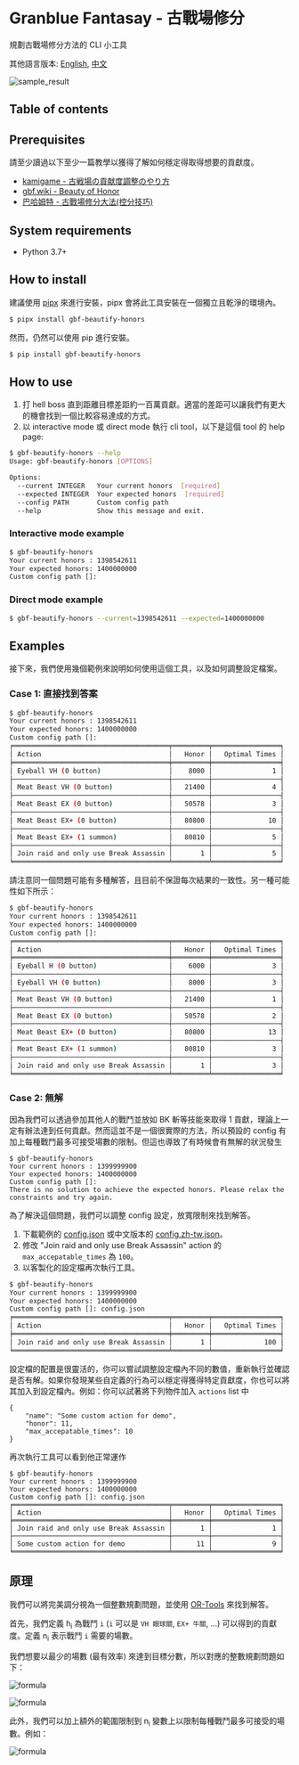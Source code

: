 # Granblue Fantasay - 古戰場修分
規劃古戰場修分方法的 CLI 小工具

其他語言版本: [English](README.md), [中文](README.zh-tw.md)

<!-- a hack for pypi homepage shoing assets/sample_result.png -->
![sample_result](https://raw.githubusercontent.com/qq88976321/gbf-beautify-honors/master/assets/sample_result.png)


## Table of contents
<!--ts-->
<!--te-->


## Prerequisites
請至少讀過以下至少一篇教學以獲得了解如何穩定得取得想要的貢獻度。
- [kamigame - 古戦場の貢献度調整のやり方](https://kamigame.jp/%E3%82%B0%E3%83%A9%E3%83%96%E3%83%AB/%E3%82%A4%E3%83%99%E3%83%B3%E3%83%88/%E6%B1%BA%E6%88%A6%EF%BC%81%E6%98%9F%E3%81%AE%E5%8F%A4%E6%88%A6%E5%A0%B4/%E8%B2%A2%E7%8C%AE%E5%BA%A6%E8%AA%BF%E6%95%B4.html)
- [gbf.wiki - Beauty of Honor](https://gbf.wiki/User:Midokuni/Notepad/Beauty_of_Honor)
- [巴哈姆特 - 古戰場修分大法(控分技巧)](https://forum.gamer.com.tw/C.php?bsn=25204&snA=11313)


## System requirements
- Python 3.7+


## How to install

建議使用 [pipx](https://pypa.github.io/pipx/) 來進行安裝，pipx 會將此工具安裝在一個獨立且乾淨的環境內。
```sh
$ pipx install gbf-beautify-honors
```

然而，仍然可以使用 pip 進行安裝。
```sh
$ pip install gbf-beautify-honors
```

## How to use
1. 打 hell boss 直到距離目標差距約一百萬貢獻。適當的差距可以讓我們有更大的機會找到一個比較容易達成的方式。
2. 以 interactive mode 或 direct mode 執行 cli tool，以下是這個 tool 的 help page:

```sh
$ gbf-beautify-honors --help
Usage: gbf-beautify-honors [OPTIONS]

Options:
  --current INTEGER   Your current honors  [required]
  --expected INTEGER  Your expected honors  [required]
  --config PATH       Custom config path
  --help              Show this message and exit.
```

### Interactive mode example
```sh
$ gbf-beautify-honors
Your current honors : 1398542611
Your expected honors: 1400000000
Custom config path []:
```

### Direct mode example
```sh
$ gbf-beautify-honors --current=1398542611 --expected=1400000000
```

## Examples
接下來，我們使用幾個範例來說明如何使用這個工具，以及如何調整設定檔案。

### Case 1: 直接找到答案
```sh
$ gbf-beautify-honors
Your current honors : 1398542611
Your expected honors: 1400000000
Custom config path []:
╒═══════════════════════════════════════╤═════════╤═════════════════╕
│ Action                                │   Honor │   Optimal Times │
╞═══════════════════════════════════════╪═════════╪═════════════════╡
│ Eyeball VH (0 button)                 │    8000 │               1 │
├───────────────────────────────────────┼─────────┼─────────────────┤
│ Meat Beast VH (0 button)              │   21400 │               4 │
├───────────────────────────────────────┼─────────┼─────────────────┤
│ Meat Beast EX (0 button)              │   50578 │               3 │
├───────────────────────────────────────┼─────────┼─────────────────┤
│ Meat Beast EX+ (0 button)             │   80800 │              10 │
├───────────────────────────────────────┼─────────┼─────────────────┤
│ Meat Beast EX+ (1 summon)             │   80810 │               5 │
├───────────────────────────────────────┼─────────┼─────────────────┤
│ Join raid and only use Break Assassin │       1 │               5 │
╘═══════════════════════════════════════╧═════════╧═════════════════╛
```


請注意同一個問題可能有多種解答，且目前不保證每次結果的一致性。另一種可能性如下所示：
```sh
$ gbf-beautify-honors
Your current honors : 1398542611
Your expected honors: 1400000000
Custom config path []:
╒═══════════════════════════════════════╤═════════╤═════════════════╕
│ Action                                │   Honor │   Optimal Times │
╞═══════════════════════════════════════╪═════════╪═════════════════╡
│ Eyeball H (0 button)                  │    6000 │               3 │
├───────────────────────────────────────┼─────────┼─────────────────┤
│ Eyeball VH (0 button)                 │    8000 │               3 │
├───────────────────────────────────────┼─────────┼─────────────────┤
│ Meat Beast VH (0 button)              │   21400 │               1 │
├───────────────────────────────────────┼─────────┼─────────────────┤
│ Meat Beast EX (0 button)              │   50578 │               2 │
├───────────────────────────────────────┼─────────┼─────────────────┤
│ Meat Beast EX+ (0 button)             │   80800 │              13 │
├───────────────────────────────────────┼─────────┼─────────────────┤
│ Meat Beast EX+ (1 summon)             │   80810 │               3 │
├───────────────────────────────────────┼─────────┼─────────────────┤
│ Join raid and only use Break Assassin │       1 │               3 │
╘═══════════════════════════════════════╧═════════╧═════════════════╛
```

### Case 2: 無解
因為我們可以透過參加其他人的戰鬥並放如 BK 斬等技能來取得 1 貢獻，理論上一定有辦法達到任何貢獻。然而這並不是一個很實際的方法，所以預設的 config 有加上每種戰鬥最多可接受場數的限制。但這也導致了有時候會有無解的狀況發生

```
$ gbf-beautify-honors
Your current honors : 1399999900
Your expected honors: 1400000000
Custom config path []:
There is no solution to achieve the expected honors. Please relax the constraints and try again.
```

為了解決這個問題，我們可以調整 config 設定，放寬限制來找到解答。

1. 下載範例的 [config.json](example_configs/config.json) 或中文版本的 [config.zh-tw.json](example_configs/config.zh-tw.json)。
2. 修改 "Join raid and only use Break Assassin" action 的 `max_accepatable_times` 為 `100`。
3. 以客製化的設定檔再次執行工具。
<!-- FIXME: double-width characters alignment issue when using chinese? -->
```sh
$ gbf-beautify-honors
Your current honors : 1399999900
Your expected honors: 1400000000
Custom config path []: config.json
╒═══════════════════════════════════════╤═════════╤═════════════════╕
│ Action                                │   Honor │   Optimal Times │
╞═══════════════════════════════════════╪═════════╪═════════════════╡
│ Join raid and only use Break Assassin │       1 │             100 │
╘═══════════════════════════════════════╧═════════╧═════════════════╛
```

設定檔的配置是很靈活的，你可以嘗試調整設定檔內不同的數值，重新執行並確認是否有解。如果你發現某些自定義的行為可以穩定得獲得特定貢獻度，你也可以將其加入到設定檔內。例如：你可以試著將下列物件加入 `actions` list 中
```
{
    "name": "Some custom action for demo",
    "honor": 11,
    "max_accepatable_times": 10
}
```

再次執行工具可以看到他正常運作
```
$ gbf-beautify-honors
Your current honors : 1399999900
Your expected honors: 1400000000
Custom config path []: config.json
╒═══════════════════════════════════════╤═════════╤═════════════════╕
│ Action                                │   Honor │   Optimal Times │
╞═══════════════════════════════════════╪═════════╪═════════════════╡
│ Join raid and only use Break Assassin │       1 │               1 │
├───────────────────────────────────────┼─────────┼─────────────────┤
│ Some custom action for demo           │      11 │               9 │
╘═══════════════════════════════════════╧═════════╧═════════════════╛
```


## 原理
我們可以將完美調分視為一個整數規劃問題，並使用 [OR-Tools](https://developers.google.com/optimization) 來找到解答。

首先，我們定義 h<sub>i</sub> 為戰鬥 `i` (`i` 可以是 `VH 眼球關`, `EX+ 牛關`, ...) 可以得到的貢獻度。定義  n<sub>i</sub> 表示戰鬥 `i` 需要的場數。

我們想要以最少的場數 (最有效率) 來達到目標分數，所以對應的整數規劃問題如下：

<!-- Minimize\ \displaystyle\sum_{i} n_i -->
![formula](https://render.githubusercontent.com/render/math?math=Minimize%5C%20%5Cdisplaystyle%5Csum_%7Bi%7D%20n_i)

<!-- Subject\ to\ \displaystyle\sum_{i} h_i\times n_i -->
![formula](https://render.githubusercontent.com/render/math?math=Subject%5C%20to%5C%20%5Cdisplaystyle%5Csum_%7Bi%7D%20h_i%5Ctimes%20n_i%20%3D%20expected%5C_honor)

此外，我們可以加上額外的範圍限制到 n<sub>i</sub> 變數上以限制每種戰鬥最多可接受的場數。例如：

![formula](https://render.githubusercontent.com/render/math?math=0%3C%3Dn_i%3C%3D10)
